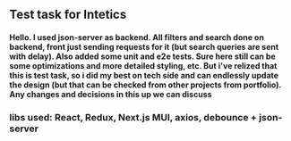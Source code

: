 ## Test task for Intetics
#### Hello. I used json-server as backend. All filters and search done on backend, front just sending requests for it (but search queries are sent with delay). Also added some unit and e2e tests. Sure here still can be some optimizations and more detailed styling, etc. But i've relized that this is test task, so i did my best on tech side and can endlessly update the design (but that can be checked from other projects from portfolio). Any changes and decisions in this up we can discuss

### libs used: React, Redux, Next.js MUI, axios, debounce + json-server
